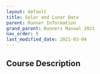 ```yaml
---
layout: default
title: Solar and Lunar Data
parent: Runner Information
grand_parent: Runners Manual 2021
nav_order: 9
last_modified_date: 2021-03-04
---
```


## Course Description
